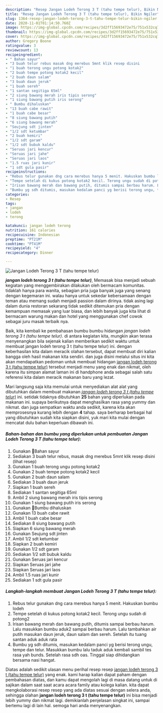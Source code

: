 ```yaml
---
description: "Resep Jangan Lodeh Terong 3 T (tahu tempe telur), Bikin Ngiler"
title: "Resep Jangan Lodeh Terong 3 T (tahu tempe telur), Bikin Ngiler"
slug: 1364-resep-jangan-lodeh-terong-3-t-tahu-tempe-telur-bikin-ngiler
date: 2020-11-01T01:14:50.760Z
image: https://img-global.cpcdn.com/recipes/3d2ff15693472e75/751x532cq70/jangan-lodeh-terong-3-t-tahu-tempe-telur-foto-resep-utama.jpg
thumbnail: https://img-global.cpcdn.com/recipes/3d2ff15693472e75/751x532cq70/jangan-lodeh-terong-3-t-tahu-tempe-telur-foto-resep-utama.jpg
cover: https://img-global.cpcdn.com/recipes/3d2ff15693472e75/751x532cq70/jangan-lodeh-terong-3-t-tahu-tempe-telur-foto-resep-utama.jpg
author: Gregory Boone
ratingvalue: 3
reviewcount: 13
recipeingredient:
- " Bahan sayur"
- "3 buah telur rebus masak dng merebus 5mnt klik resep disini           lihat resep"
- "1 buah terong ungu potong kotak2"
- "2 buah tempe potong kotak2 kecil"
- "2 buah daun salam"
- "3 buah daun jeruk"
- "1 buah sereh"
- "1 santan segitiga 65ml"
- "2 siung bawang merah iris tipis serong"
- "1 siung bawang putih iris serong"
- " Bumbu dihaluskan"
- "13 buah cabe rawit"
- "1 buah cabe besar"
- "8 siung bawang putih"
- "6 siung bawang merah"
- "Seujung sdt jinten"
- "1/2 sdt ketumbar"
- "2 buah kemiri"
- "1/2 sdt garam"
- "1/2 sdt bubuk kaldu"
- "Seruas jari kencur"
- "Seruas jari jahe"
- "Seruas jari laos"
- "1.5 ruas jari kunir"
- "1 sdt gula pasir"
recipeinstructions:
- "Rebus telur gunakan dng cara merebus hanya 5 menit. Hakuskan bumbu lodeh"
- "Tempe setelah di kukus potong kotak2 kecil. Terong ungu sudah di potong2"
- "Irisan bawang merah dan bawang putih, ditumis sampai berbau harum. Lalu masukkan bumbu aduk2 sampai berbau harum. Lalu tambahkan air putih masukan daun jeruk, daun salam dan sereh. Setelah itu tuang santan aduk aduk rata"
- "Bumbu yg sdh ditumis, masukan kedalam panci yg berisi terong ungu, tempe dan telur. Masukkan bumbu lalu taduk aduk kembali sambil tes rasa yah bunds. Setelah rasa sdh oas. Tinggal siap dihidangkan bersama nasi hangat."
categories:
- Resep
tags:
- jangan
- lodeh
- terong

katakunci: jangan lodeh terong 
nutrition: 161 calories
recipecuisine: Indonesian
preptime: "PT21M"
cooktime: "PT41M"
recipeyield: "4"
recipecategory: Dinner

---
```



![Jangan Lodeh Terong 3 T (tahu tempe telur)](https://img-global.cpcdn.com/recipes/3d2ff15693472e75/751x532cq70/jangan-lodeh-terong-3-t-tahu-tempe-telur-foto-resep-utama.jpg)

<b><i>jangan lodeh terong 3 t (tahu tempe telur)</i></b>, Memasak bisa menjadi sebuah kegiatan yang menggembirakan dilakukan oleh bermacam komunitas. tidaklah hanya para wanita, sebagian pria juga banyak juga yang senang dengan kegemaran ini. walau hanya untuk sekedar kebersamaan dengan teman atau memang sudah menjadi passion dalam dirinya. tidak asing lagi dalam dunia restoran sekarang tidak sedikit ditemukan pria dengan kemampuan memasak yang luar biasa, dan lebih banyak juga kita lihat di bermacam warung makan dan hotel yang menggunakan chef cowok sebagai juru masak terbaik nya.



Baik, kita kembali ke pembahasan bumbu bumbu hidangan <i>jangan lodeh terong 3 t (tahu tempe telur)</i>. di antara kegiatan kita, mungkin akan terasa menyenangkan bila sejenak kalian memberikan sedikit waktu untuk membuat jangan lodeh terong 3 t (tahu tempe telur) ini. dengan keberhasilan kita dalam meracik olahan tersebut, dapat membuat diri kalian bangga oleh hasil makanan kita sendiri. dan juga disini melalui situs ini kita akan mendapatkan pedoman untuk membuat hidangan <u>jangan lodeh terong 3 t (tahu tempe telur)</u> tersebut menjadi menu yang enak dan nikmat, oleh karena itu simpan alamat laman ini di handphone anda sebagai salah satu referensi kita dalam meracik makanan baru yang lezat.


Mari langsung saja kita memulai untuk menyediakan alat alat yang dibutuhkan dalam membuat makanan <u><i>jangan lodeh terong 3 t (tahu tempe telur)</i></u> ini. setidak tidaknya dibutuhkan <b>25</b> bahan yang diperlukan pada makanan ini. supaya berikutnya dapat menghasilkan rasa yang yummy dan nikmat. dan juga sempatkan waktu anda sedikit, karena kita akan memprosesnya kurang lebih dengan <b>4</b> tahap. saya berharap berbagai hal yang dibutuhkan sudah kita siapkan disini, yuk mari kita mulai dengan mencatat dulu bahan keperluan dibawah ini.

<!--inarticleads1-->

##### Bahan-bahan dan bumbu yang diperlukan untuk pembuatan Jangan Lodeh Terong 3 T (tahu tempe telur):

1. Gunakan  🌿Bahan sayur
1. Sediakan 3 buah telur rebus, masak dng merebus 5mnt klik resep disini           (lihat resep)
1. Gunakan 1 buah terong ungu potong kotak2
1. Gunakan 2 buah tempe potong kotak2 kecil
1. Gunakan 2 buah daun salam
1. Sediakan 3 buah daun jeruk
1. Siapkan 1 buah sereh
1. Sediakan 1 santan segitiga 65ml
1. Ambil 2 siung bawang merah iris tipis serong
1. Gunakan 1 siung bawang putih iris serong
1. Gunakan  🌿Bumbu dihaluskan
1. Gunakan 13 buah cabe rawit
1. Ambil 1 buah cabe besar
1. Sediakan 8 siung bawang putih
1. Siapkan 6 siung bawang merah
1. Gunakan Seujung sdt jinten
1. Ambil 1/2 sdt ketumbar
1. Siapkan 2 buah kemiri
1. Gunakan 1/2 sdt garam
1. Sediakan 1/2 sdt bubuk kaldu
1. Gunakan Seruas jari kencur
1. Siapkan Seruas jari jahe
1. Siapkan Seruas jari laos
1. Ambil 1.5 ruas jari kunir
1. Sediakan 1 sdt gula pasir




<!--inarticleads2-->

##### Langkah-langkah membuat Jangan Lodeh Terong 3 T (tahu tempe telur):

1. Rebus telur gunakan dng cara merebus hanya 5 menit. Hakuskan bumbu lodeh
1. Tempe setelah di kukus potong kotak2 kecil. Terong ungu sudah di potong2
1. Irisan bawang merah dan bawang putih, ditumis sampai berbau harum. Lalu masukkan bumbu aduk2 sampai berbau harum. Lalu tambahkan air putih masukan daun jeruk, daun salam dan sereh. Setelah itu tuang santan aduk aduk rata
1. Bumbu yg sdh ditumis, masukan kedalam panci yg berisi terong ungu, tempe dan telur. Masukkan bumbu lalu taduk aduk kembali sambil tes rasa yah bunds. Setelah rasa sdh oas. Tinggal siap dihidangkan bersama nasi hangat.




Diatas adalah sedikit ulasan menu perihal resep resep <u>jangan lodeh terong 3 t (tahu tempe telur)</u> yang enak. kami harap kalian dapat paham dengan pembahasan diatas, dan kamu dapat mengolah lagi di masa datang untuk di sajikan dalam saat saat acara acara family atau kolega kalian. kita dapat mengkolaborasi resep resep yang ada diatas sesuai dengan selera anda, sehingga olahan <b>jangan lodeh terong 3 t (tahu tempe telur)</b> ini bisa menjadi lebih yummy dan nikmat lagi. demikianlah penjelasan singkat ini, sampai bertemu lagi di lain hal. semoga hari anda menyenangkan.
